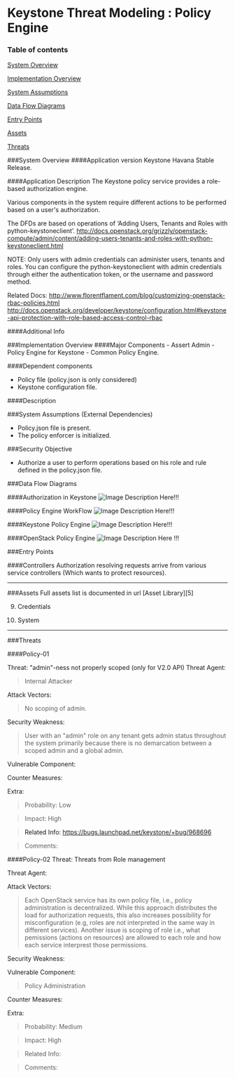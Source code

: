 Keystone Threat Modeling : Policy Engine
========================================
### Table of contents
[System Overview](#system)

[Implementation Overview](#implementation)

[System Assumptions](#assumption)

[Data Flow Diagrams](#dfd)

[Entry Points](#entry)

[Assets](#asset)

[Threats](#threats)

<a name="system"/>
###System Overview
####Application version
Keystone Havana Stable Release.
   
####Application Description
The Keystone policy service provides a role-based authorization engine.

Various components in the system require different actions to be performed based on a user's authorization.

The DFDs are based on operations of ‘Adding Users, Tenants and Roles with python-keystoneclient’. http://docs.openstack.org/grizzly/openstack-compute/admin/content/adding-users-tenants-and-roles-with-python-keystoneclient.html

NOTE: Only users with admin credentials can administer users, tenants and roles. You can configure the python-keystoneclient with admin credentials through either the authentication token, or the username and password method.

Related Docs:
http://www.florentflament.com/blog/customizing-openstack-rbac-policies.html
http://docs.openstack.org/developer/keystone/configuration.html#keystone-api-protection-with-role-based-access-control-rbac

####Additional Info

<a name="implementation"/>
###Implementation Overview
####Major Components
- Assert Admin
- Policy Engine for Keystone 
- Common Policy Engine. 

####Dependent components
- Policy file (policy.json is only considered)  
- Keystone configuration file.

####Description

<a name="assumption"/>

###System Assumptions (External Dependencies)
 -  Policy.json file is present.
 -  The policy enforcer is initialized.


###Security Objective
 - Authorize a user to perform operations based on his role and rule defined in the policy.json file.
 

<a name="dfd"/>
###Data Flow Diagrams 

####Authorization in Keystone
![Image Description Here!!!][1]

####Policy Engine WorkFlow
![Image Description Here!!!][2]

####Keystone Policy Engine
![Image Description Here!!!][3]

####OpenStack Policy Engine
![Image Description Here !!!][4]

<a name="entry"/>
###Entry Points

####Controllers
Authorization resolving requests arrive from various service controllers (Which wants to protect resources).

----------
<a name="asset"/>
###Assets
Full assets list is documented in url [Asset Library][5] 

9) Credentials

20) System


----------
<a name="threats"/>
###Threats

####Policy-01

Threat: "admin"-ness not properly scoped (only for V2.0 API)
Threat Agent:
>Internal Attacker

Attack Vectors:
>No scoping of admin.

Security Weakness:
>User with an "admin" role on any tenant gets admin status throughout the system primarily because there is no demarcation between a scoped admin and a global admin.

Vulnerable Component:
>

Counter Measures:
> 

Extra:

> Probability: Low

> Impact: High

> Related Info: https://bugs.launchpad.net/keystone/+bug/968696

> Comments:

####Policy-02
Threat: Threats from Role management

Threat Agent:
>

Attack Vectors:
>Each OpenStack service has its own policy file, i.e., policy administration is decentralized. While
this approach distributes the load for authorization requests, this also increases possibility for misconfiguration (e.g, roles are not interpreted in the same way in different services). Another issue is scoping of role i.e., what pemissions (actions on resources) are allowed to each role and how each service interprest those permissions.

Security Weakness:
>

Vulnerable Component:
>Policy Administration

Counter Measures:
> 

Extra:
> Probability: Medium

> Impact: High

> Related Info:

> Comments:


  [1]: images/DFD_Keystone_Policy_Authorization.png
  [2]: images/DFD_Keystone_Policy_PolicyEngineFlow.png
  [3]: images/DFD_Keystone_Policy_PolicyRule.png
  [4]: images/DFD_Keystone_Policy_CommonPolicyEngine.png
  [5]: Keystone_asset_library.md
 
  
  
